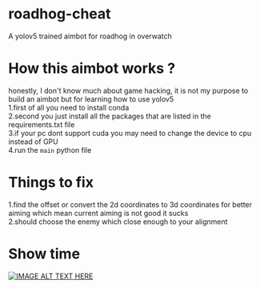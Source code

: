 # roadhog-cheat
A yolov5 trained aimbot for roadhog in overwatch
# How this aimbot works ?
honestly, I don't know much about game hacking, it is not my purpose to build an aimbot but for learning how to use yolov5\
1.first of all you need to install conda\
2.second you just install all the packages that are listed in the requirements.txt file\
3.if your pc dont support cuda you may need to change the device to cpu instead of GPU\
4.run the `main` python file 

# Things to fix
1.find the offset or convert the 2d coordinates to 3d coordinates for better aiming which mean current aiming is not good it sucks\
2.should choose the enemy which close enough to your alignment

# Show time

[![IMAGE ALT TEXT HERE](https://img.youtube.com/vi/JnLorFiUGWA/0.jpg)](https://www.youtube.com/watch?v=JnLorFiUGWA)
